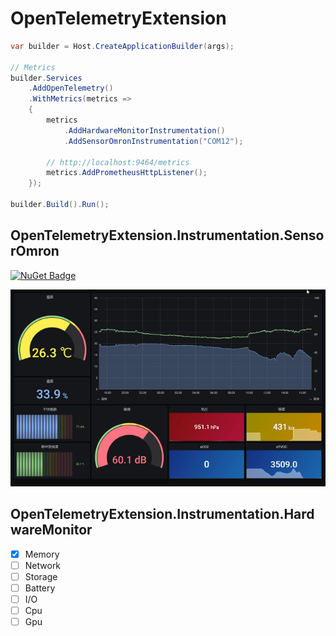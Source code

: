 # OpenTelemetryExtension

```csharp
var builder = Host.CreateApplicationBuilder(args);

// Metrics
builder.Services
    .AddOpenTelemetry()
    .WithMetrics(metrics =>
    {
        metrics
            .AddHardwareMonitorInstrumentation()
            .AddSensorOmronInstrumentation("COM12");

        // http://localhost:9464/metrics
        metrics.AddPrometheusHttpListener();
    });

builder.Build().Run();
```


## OpenTelemetryExtension.Instrumentation.SensorOmron

[![NuGet Badge](https://buildstats.info/nuget/OpenTelemetryExtension.Instrumentation.SensorOmron)](https://www.nuget.org/packages/OpenTelemetryExtension.Instrumentation.SensorOmron/)

![Grafana](https://github.com/usausa/opentelemetry-extension/blob/main/Document/sensor.png)

## OpenTelemetryExtension.Instrumentation.HardwareMonitor

- [X] Memory
- [ ] Network
- [ ] Storage
- [ ] Battery
- [ ] I/O
- [ ] Cpu
- [ ] Gpu
